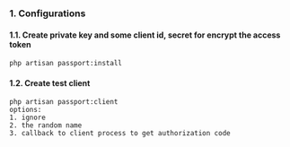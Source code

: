 ### 1. Configurations
#### 1.1. Create private key and some client id, secret for encrypt the access token
```
php artisan passport:install
```
#### 1.2. Create test client
```
php artisan passport:client
options:
1. ignore
2. the random name
3. callback to client process to get authorization code  
```

